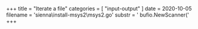 +++
title = "Iterate a file"
categories = [ "input-output" ]
date = 2020-10-05
filename = 'sienna\install-msys2\msys2.go'
substr = ' bufio.NewScanner('
+++
